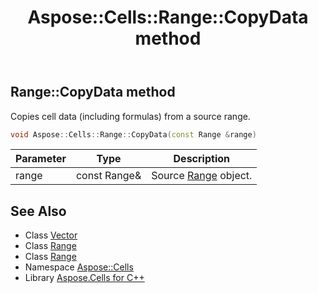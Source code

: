 ﻿---
title: Aspose::Cells::Range::CopyData method
linktitle: CopyData
second_title: Aspose.Cells for C++ API Reference
description: 'Aspose::Cells::Range::CopyData method. Copies cell data (including formulas) from a source range in C++.'
type: docs
weight: 4000
url: /cpp/aspose.cells/range/copydata/
---
## Range::CopyData method


Copies cell data (including formulas) from a source range.

```cpp
void Aspose::Cells::Range::CopyData(const Range &range)
```


| Parameter | Type | Description |
| --- | --- | --- |
| range | const Range\& | Source [Range](../) object. |

## See Also

* Class [Vector](../../vector/)
* Class [Range](../)
* Class [Range](../)
* Namespace [Aspose::Cells](../../)
* Library [Aspose.Cells for C++](../../../)
